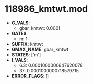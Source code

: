 # 118986_kmtwt.mod

- **G_VALS**:
  - gbar_kmtwt: 0.0001
- **GATES**:
  - m: 1
- **SUFFIX**: kmtwt
- **GMAX_NAME**: gbar_kmtwt
- **STATES**: ['m']
- **I_VALS**:
  - 6.3: 0.0001000000647620078
  - 37: 0.0001000000718579715
- **ERROR_FLAGS**: []
